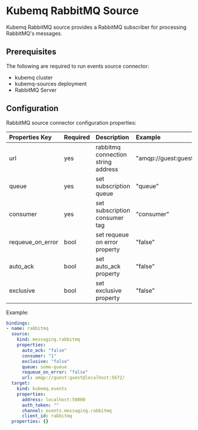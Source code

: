# Kubemq RabbitMQ Source

Kubemq RabbitMQ source provides a RabbitMQ subscriber for processing RabbitMQ's messages.

## Prerequisites
The following are required to run events source connector:

- kubemq cluster
- kubemq-sources deployment
- RabbitMQ Server


## Configuration

RabbitMQ source connector configuration properties:

| Properties Key   | Required | Description                         | Example                                    |
|:-----------------|:---------|:------------------------------------|:-------------------------------------------|
| url              | yes      | rabbitmq connection string address  | "amqp://guest:guest@localhost:5672/" |
| queue            | yes      | set subscription queue              | "queue"                                    |
| consumer         | yes      | set subscription consumer tag       | "consumer"                                 |
| requeue_on_error | bool     | set requeue on error property       | "false"                                    |
| auto_ack         | bool     | set auto_ack property               | "false"                                    |
| exclusive        | bool     | set exclusive property              | "false"                                    |


Example:

```yaml
bindings:
- name: rabbitmq
  source:
    kind: messaging.rabbitmq
    properties:
      auto_ack: "false"
      consumer: "1"
      exclusive: "false"
      queue: some-queue
      requeue_on_error: "false"
      url: amqp://guest:guest@localhost:5672/
  target:
    kind: kubemq.events
    properties:
      address: localhost:50000
      auth_token: ""
      channel: events.messaging.rabbitmq
      client_id: rabbitmq
  properties: {}

```
